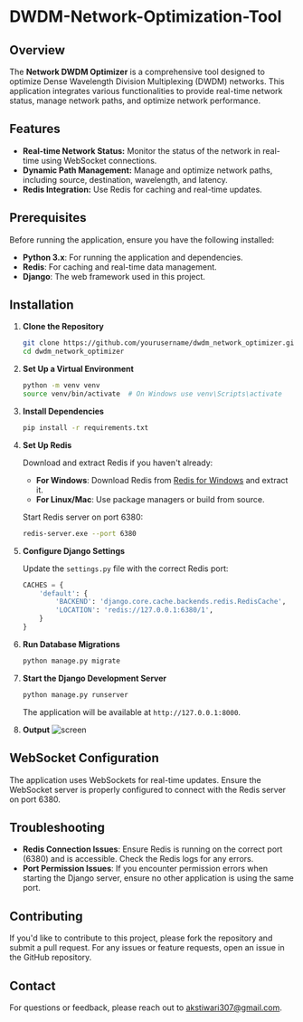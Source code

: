 # DWDM-Network-Optimization-Tool
## Overview

The **Network DWDM Optimizer** is a comprehensive tool designed to optimize Dense Wavelength Division Multiplexing (DWDM) networks. This application integrates various functionalities to provide real-time network status, manage network paths, and optimize network performance.

## Features

- **Real-time Network Status:** Monitor the status of the network in real-time using WebSocket connections.
- **Dynamic Path Management:** Manage and optimize network paths, including source, destination, wavelength, and latency.
- **Redis Integration:** Use Redis for caching and real-time updates.

## Prerequisites

Before running the application, ensure you have the following installed:

- **Python 3.x**: For running the application and dependencies.
- **Redis**: For caching and real-time data management.
- **Django**: The web framework used in this project.

## Installation

1. **Clone the Repository**

   ```bash
   git clone https://github.com/yourusername/dwdm_network_optimizer.git
   cd dwdm_network_optimizer
   ```

2. **Set Up a Virtual Environment**

   ```bash
   python -m venv venv
   source venv/bin/activate  # On Windows use venv\Scripts\activate
   ```

3. **Install Dependencies**

   ```bash
   pip install -r requirements.txt
   ```

4. **Set Up Redis**

   Download and extract Redis if you haven't already:
   * **For Windows**: Download Redis from [Redis for Windows](https://github.com/tporadowski/redis/releases) and extract it.
   * **For Linux/Mac**: Use package managers or build from source.

   Start Redis server on port 6380:

   ```bash
   redis-server.exe --port 6380
   ```

5. **Configure Django Settings**

   Update the `settings.py` file with the correct Redis port:

   ```python
   CACHES = {
       'default': {
           'BACKEND': 'django.core.cache.backends.redis.RedisCache',
           'LOCATION': 'redis://127.0.0.1:6380/1',
       }
   }
   ```

6. **Run Database Migrations**

   ```bash
   python manage.py migrate
   ```

7. **Start the Django Development Server**

   ```bash
   python manage.py runserver
   ```

   The application will be available at `http://127.0.0.1:8000`.
7. **Output**
![screen](https://github.com/user-attachments/assets/6873092f-0d5c-4637-9058-99048e113fd7)

## WebSocket Configuration

The application uses WebSockets for real-time updates. Ensure the WebSocket server is properly configured to connect with the Redis server on port 6380.

## Troubleshooting

- **Redis Connection Issues**: Ensure Redis is running on the correct port (6380) and is accessible. Check the Redis logs for any errors.
- **Port Permission Issues**: If you encounter permission errors when starting the Django server, ensure no other application is using the same port.

## Contributing

If you'd like to contribute to this project, please fork the repository and submit a pull request. For any issues or feature requests, open an issue in the GitHub repository.

## Contact

For questions or feedback, please reach out to akstiwari307@gmail.com.

